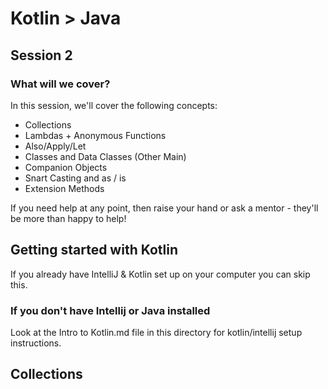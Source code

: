 # Kotlin > Java
## Session 2

### What will we cover?
In this session, we'll cover the following concepts:

- Collections
- Lambdas + Anonymous Functions
- Also/Apply/Let
- Classes and Data Classes (Other Main)
- Companion Objects
- Snart Casting  and as / is
- Extension Methods

If you need help at any point, then raise your hand or ask a mentor - they'll be more than happy to help!

## Getting started with Kotlin
If you already have IntelliJ & Kotlin set up on your computer you can skip this.

### If you don't have Intellij or Java installed
Look at the Intro to Kotlin.md file in this directory for kotlin/intellij setup instructions.

## Collections